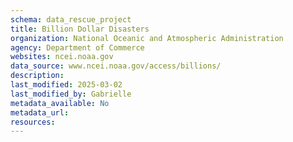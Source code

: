 ```yaml
---
schema: data_rescue_project 
title: Billion Dollar Disasters
organization: National Oceanic and Atmospheric Administration
agency: Department of Commerce
websites: ncei.noaa.gov
data_source: www.ncei.noaa.gov/access/billions/
description: 
last_modified: 2025-03-02
last_modified_by: Gabrielle
metadata_available: No
metadata_url: 
resources:
---
```

